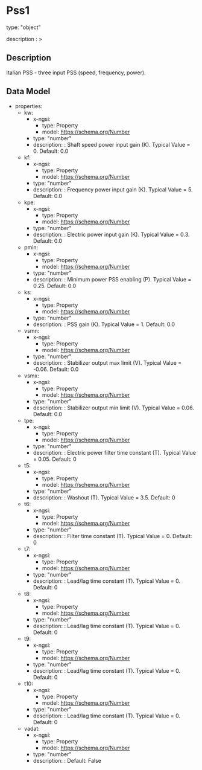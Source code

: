 # Pss1
type: "object"
description : >
## Description
Italian PSS - three input PSS (speed, frequency, power).

## Data Model
  - properties:
    - kw:
      - x-ngsi:
        - type: Property
        - model: https://schema.org/Number
      - type: "number"
      - description: : Shaft speed power input gain (K).  Typical Value = 0. Default: 0.0
    - kf:
      - x-ngsi:
        - type: Property
        - model: https://schema.org/Number
      - type: "number"
      - description: : Frequency power input gain (K).  Typical Value = 5. Default: 0.0
    - kpe:
      - x-ngsi:
        - type: Property
        - model: https://schema.org/Number
      - type: "number"
      - description: : Electric power input gain (K).  Typical Value = 0.3. Default: 0.0
    - pmin:
      - x-ngsi:
        - type: Property
        - model: https://schema.org/Number
      - type: "number"
      - description: : Minimum power PSS enabling (P).  Typical Value = 0.25. Default: 0.0
    - ks:
      - x-ngsi:
        - type: Property
        - model: https://schema.org/Number
      - type: "number"
      - description: : PSS gain (K).  Typical Value = 1. Default: 0.0
    - vsmn:
      - x-ngsi:
        - type: Property
        - model: https://schema.org/Number
      - type: "number"
      - description: : Stabilizer output max limit (V).  Typical Value = -0.06. Default: 0.0
    - vsmx:
      - x-ngsi:
        - type: Property
        - model: https://schema.org/Number
      - type: "number"
      - description: : Stabilizer output min limit (V).  Typical Value = 0.06. Default: 0.0
    - tpe:
      - x-ngsi:
        - type: Property
        - model: https://schema.org/Number
      - type: "number"
      - description: : Electric power filter time constant (T).  Typical Value = 0.05. Default: 0
    - t5:
      - x-ngsi:
        - type: Property
        - model: https://schema.org/Number
      - type: "number"
      - description: : Washout (T).  Typical Value = 3.5. Default: 0
    - t6:
      - x-ngsi:
        - type: Property
        - model: https://schema.org/Number
      - type: "number"
      - description: : Filter time constant (T).  Typical Value = 0. Default: 0
    - t7:
      - x-ngsi:
        - type: Property
        - model: https://schema.org/Number
      - type: "number"
      - description: : Lead/lag time constant (T).  Typical Value = 0. Default: 0
    - t8:
      - x-ngsi:
        - type: Property
        - model: https://schema.org/Number
      - type: "number"
      - description: : Lead/lag time constant (T).  Typical Value = 0. Default: 0
    - t9:
      - x-ngsi:
        - type: Property
        - model: https://schema.org/Number
      - type: "number"
      - description: : Lead/lag time constant (T).  Typical Value = 0. Default: 0
    - t10:
      - x-ngsi:
        - type: Property
        - model: https://schema.org/Number
      - type: "number"
      - description: : Lead/lag time constant (T).  Typical Value = 0. Default: 0
    - vadat:
      - x-ngsi:
        - type: Property
        - model: https://schema.org/Number
      - type: "number"
      - description: :  Default: False
